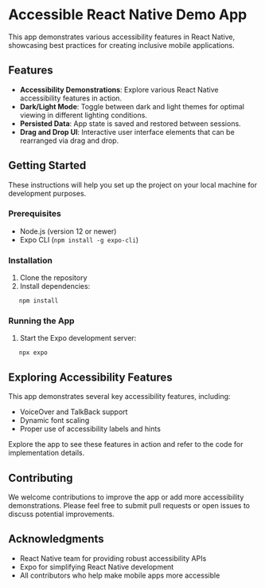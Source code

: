 # Accessible React Native Demo App

This app demonstrates various accessibility features in React Native, showcasing best practices for creating inclusive mobile applications.

## Features

- **Accessibility Demonstrations**: Explore various React Native accessibility features in action.
- **Dark/Light Mode**: Toggle between dark and light themes for optimal viewing in different lighting conditions.
- **Persisted Data**: App state is saved and restored between sessions.
- **Drag and Drop UI**: Interactive user interface elements that can be rearranged via drag and drop.

## Getting Started

These instructions will help you set up the project on your local machine for development purposes.

### Prerequisites

- Node.js (version 12 or newer)
- Expo CLI (`npm install -g expo-cli`)

### Installation

1. Clone the repository
2. Install dependencies:

```
   npm install
```

### Running the App

1. Start the Expo development server:

```
   npx expo
```

## Exploring Accessibility Features

This app demonstrates several key accessibility features, including:

- VoiceOver and TalkBack support
- Dynamic font scaling
- Proper use of accessibility labels and hints

Explore the app to see these features in action and refer to the code for implementation details.

## Contributing

We welcome contributions to improve the app or add more accessibility demonstrations. Please feel free to submit pull requests or open issues to discuss potential improvements.

## Acknowledgments

- React Native team for providing robust accessibility APIs
- Expo for simplifying React Native development
- All contributors who help make mobile apps more accessible
